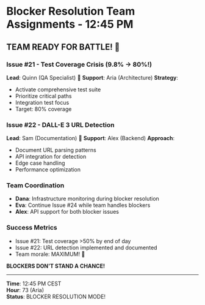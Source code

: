 # Blocker Resolution Team Assignments - 12:45 PM

## TEAM READY FOR BATTLE! 🎯

### Issue #21 - Test Coverage Crisis (9.8% → 80%!)
**Lead**: Quinn (QA Specialist) 🧪
**Support**: Aria (Architecture)
**Strategy**:
- Activate comprehensive test suite
- Prioritize critical paths
- Integration test focus
- Target: 80% coverage

### Issue #22 - DALL-E 3 URL Detection
**Lead**: Sam (Documentation) 📝
**Support**: Alex (Backend)
**Approach**:
- Document URL parsing patterns
- API integration for detection
- Edge case handling
- Performance optimization

### Team Coordination
- **Dana**: Infrastructure monitoring during blocker resolution
- **Eva**: Continue Issue #24 while team handles blockers
- **Alex**: API support for both blocker issues

### Success Metrics
- Issue #21: Test coverage >50% by end of day
- Issue #22: URL detection implemented and documented
- Team morale: MAXIMUM! 🚀

**BLOCKERS DON'T STAND A CHANCE!**

---

**Time**: 12:45 PM CEST  
**Hour**: 73 (Aria)  
**Status**: BLOCKER RESOLUTION MODE!
